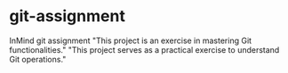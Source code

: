 # git-assignment
InMind git assignment
"This project is an exercise in mastering Git functionalities."
"This project serves as a practical exercise to understand Git operations."

